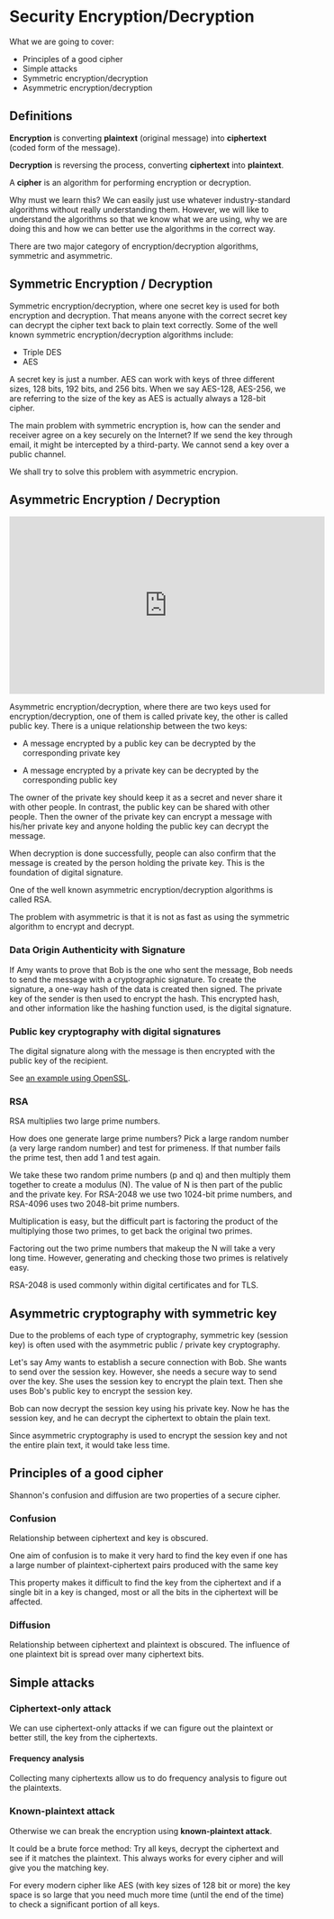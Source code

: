 # Security Encryption/Decryption

What we are going to cover:

- Principles of a good cipher
- Simple attacks
- Symmetric encryption/decryption
- Asymmetric encryption/decryption

## Definitions

**Encryption** is converting **plaintext** (original message) into **ciphertext** (coded form of the message).

**Decryption** is reversing the process, converting **ciphertext** into **plaintext**.

A **cipher** is an algorithm for performing encryption or decryption.

Why must we learn this?
We can easily just use whatever industry-standard algorithms without really understanding them. However, we will like to understand the algorithms so that we know what we are using, why we are doing this and how we can better use the algorithms in the correct way.

There are two major category of encryption/decryption algorithms, symmetric and asymmetric.

## Symmetric Encryption / Decryption

Symmetric encryption/decryption, where one secret key is used for both encryption and decryption. That means anyone with the correct secret key can decrypt the cipher text back to plain text correctly. Some of the well known symmetric encryption/decryption algorithms include:

- Triple DES
- AES

A secret key is just a number. AES can work with keys of three different sizes, 128 bits, 192 bits, and 256 bits. When we say AES-128, AES-256, we are referring to the size of the key as AES is actually always a 128-bit cipher.

The main problem with symmetric encryption is, how can the sender and receiver agree on a key securely on the Internet? If we send the key through email, it might be intercepted by a third-party. We cannot send a key over a public channel.

We shall try to solve this problem with asymmetric encrypion.

## Asymmetric Encryption / Decryption

<iframe width="560" height="315" src="https://www.youtube-nocookie.com/embed/AQDCe585Lnc?controls=0" frameborder="0" allow="accelerometer; autoplay; encrypted-media; gyroscope; picture-in-picture" allowfullscreen></iframe>

Asymmetric encryption/decryption, where there are two keys used for encryption/decryption, one of them is called private key, the other is called public key. There is a unique relationship between the two keys:

- A message encrypted by a public key can be decrypted by the corresponding private key

- A message encrypted by a private key can be decrypted by the corresponding public key

The owner of the private key should keep it as a secret and never share it with other people. In contrast, the public key can be shared with other people. Then the owner of the private key can encrypt a message with his/her private key and anyone holding the public key can decrypt the message.

When decryption is done successfully, people can also confirm that the message is created by the person holding the private key. This is the foundation of digital signature.

One of the well known asymmetric encryption/decryption algorithms is called RSA.

The problem with asymmetric is that it is not as fast as using the symmetric algorithm to encrypt and decrypt.

### Data Origin Authenticity with Signature

If Amy wants to prove that Bob is the one who sent the message, Bob needs to send the message with a cryptographic signature. To create the signature, a one-way hash of the data is created then signed. The private key of the sender is then used to encrypt the hash. This encrypted hash, and other information like the hashing function used, is the digital signature.

### Public key cryptography with digital signatures

The digital signature along with the message is then encrypted with the public key of the recipient.

See [an example using OpenSSL](https://pagefault.blog/2019/04/22/how-to-sign-and-verify-using-openssl/).

### RSA

RSA multiplies two large prime numbers.

How does one generate large prime numbers? Pick a large random number (a very large random number) and test for primeness. If that number fails the prime test, then add 1 and test again.

We take these two random prime numbers (p and q) and then multiply them together to create a modulus (N). The value of N is then part of the public and the private key. For RSA-2048 we use two 1024-bit prime numbers, and RSA-4096 uses two 2048-bit prime numbers.

Multiplication is easy, but the difficult part is factoring the product of the multiplying those two primes, to get back the original two primes.

Factoring out the two prime numbers that makeup the N will take a very long time. However, generating and checking those two primes is relatively easy.

RSA-2048 is used commonly within digital certificates and for TLS.

## Asymmetric cryptography with symmetric key

Due to the problems of each type of cryptography, symmetric key (session key) is often used with the asymmetric public / private key cryptography.

Let's say Amy wants to establish a secure connection with Bob. She wants to send over the session key. However, she needs a secure way to send over the key. She uses the session key to encrypt the plain text. Then she uses Bob's public key to encrypt the session key.

Bob can now decrypt the session key using his private key. Now he has the session key, and he can decrypt the ciphertext to obtain the plain text.

Since asymmetric cryptography is used to encrypt the session key and not the entire plain text, it would take less time.

## Principles of a good cipher

Shannon's confusion and diffusion are two properties of a secure cipher.

### Confusion

Relationship between ciphertext and key is obscured.

One aim of confusion is to make it very hard to find the key even if one has a large number of plaintext-ciphertext pairs produced with the same key

This property makes it difficult to find the key from the ciphertext and if a single bit in a key is changed, most or all the bits in the ciphertext will be affected.

### Diffusion

Relationship between ciphertext and plaintext is obscured.
The influence of one plaintext bit is spread over many ciphertext bits.

## Simple attacks

### Ciphertext-only attack

We can use ciphertext-only attacks if we can figure out the plaintext or better still, the key from the ciphertexts.

#### Frequency analysis

Collecting many ciphertexts allow us to do frequency analysis to figure out the plaintexts.

### Known-plaintext attack

Otherwise we can break the encryption using **known-plaintext attack**.

It could be a brute force method: Try all keys, decrypt the ciphertext and see if it matches the plaintext. This always works for every cipher and will give you the matching key.

For every modern cipher like AES (with key sizes of 128 bit or more) the key space is so large that you need much more time (until the end of the time) to check a significant portion of all keys.
